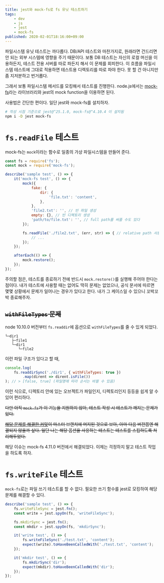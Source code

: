 ```yaml
---
title: jest와 mock-fs로 fs 유닛 테스트하기
tags:
    - dev
    - js
    - jest
    - mock-fs
published: 2020-02-01T18:16:00+09:00
---
```


파일시스템 유닛 테스트는 까다롭다. DB/API 테스트와 마찬가지로, 원래라면 건드리면 안 되는 외부 시스템에 영향을 주기 때문이다. 보통 DB 테스트는 자신의 로컬 머신을 이용하든지, 테스트 전용 서버를 따로 파든지 해서 이 문제를 회피한다. 이 흐름을 파일시스템 테스트에 그대로 적용하면 테스트용 디렉토리를 따로 파야 한다. 못 할 건 아니지만 좀 지저분하고 번거롭다.

그래서 보통 파일시스템 메서드를 모킹해서 테스트를 진행한다. node.js에서는 [mock-fs](https://github.com/tschaub/mock-fs)라는 라이브러리와 jest의 mock function을 이용하면 된다.

사용법은 간단한 편이다. 일단 jest와 mock-fs를 설치하자.

```sh
# 작성 시점 기준으로 jest@^25.1.0, mock-fs@^4.10.4 이 설치됨
npm i -D jest mock-fs
```

# `fs.readFile` 테스트

mock-fs는 `mock`이라는 함수로 일종의 가상 파일시스템을 만들어 준다.

```js
const fs = require('fs');
const mock = require('mock-fs');

describe('sample test', () => {
    it('mock-fs test', () => {
        mock({
            fake: {
                dir: {
                    'file.txt': 'content',
                },
            },
            'file2.txt': '', // 빈 파일 생성
            empty: {}, // 빈 디렉토리 생성
            'path/to/file.txt': '', // full path를 써줄 수도 있다
        });

        fs.readFile('./file2.txt', (err, str) => { // relative path 사용
            // ...
        });
    });

    afterEach(() => {
        mock.restore();
    });
});
```

주의할 점은, 테스트를 종료하기 전에 반드시 `mock.restore()`를 실행해 주어야 한다는 점이다. 내가 테스트에 사용할 때는 없어도 딱히 문제는 없었으나, 공식 문서에 따르면 몇몇 상황에서 문제가 일어나는 경우가 있다고 한다. 내가 그 케이스일 수 있으니 꼬박꼬박 종료해주자.

## ~~`withFileTypes` 문제~~

node 10.10.0 버전부터 `fs.readdir`에 옵션으로 `withFileTypes`를 줄 수 있게 되었다.

```
└─dir1
   ├─file1
   └─dir1
      └─file2
```

이런 파일 구조가 있다고 할 때,

```js
console.log(
    fs.readdirSync('./dir1', { withFileTypes: true })
        .map(dirent => dirent.isFile())
); // > [false, true] (파일명에 따라 순서는 바뀔 수 있음)
```

이런 식으로, 디렉토리 안에 있는 오브젝트가 파일인지, 디렉토리인지 등등을 쉽게 알 수 있어 편리하다.

~~다만 아직 `mock-fs`가 이 기능을 지원하지 않아, 테스트 작성 시 테스트가 깨지는 문제가 있다.~~

~~[해당 문제를 해결한 커밋](https://github.com/tschaub/mock-fs/commit/ec9b2671884378e9a53554499891ca5c3f50b9a6)이 마스터 브랜치에 머지된 것으로 보아, 아마 다음 버전쯤엔 해결되지 않을까 싶다. 일단 나는 해당 옵션을 사용하는 테스트는 테스트를 스킵하도록 처리해두었다.~~

해당 이슈는 mock-fs 4.11.0 버전에서 해결되었다. 이제는 걱정하지 말고 테스트 작업을 하도록 하자.

# `fs.writeFile` 테스트

`mock-fs`로는 파일 쓰기 테스트를 할 수 없다. 필요한 쓰기 함수를 jest로 모킹하여 해당 문제를 해결할 수 있다.

```js
describe('sample test', () => {
    fs.writeFileSync = jest.fn();
    const write = jest.spyOn(fs, 'writeFileSync');

    fs.mkdirSync = jest.fn();
    const mkdir = jest.spyOn(fs, 'mkdirSync');

    it('write test', () => {
        fs.writeFileSync('./test.txt', 'content');
        expect(write).toHaveBeenCalledWith('./test.txt', 'content');
    });

    it('mkdir test', () => {
        fs.mkdirSync('dir');
        expect(mkdir).toHaveBeenCalledWith('dir');
    });
});
```
